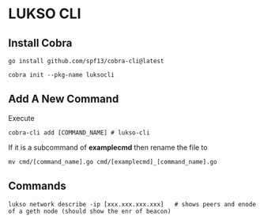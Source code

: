 # LUKSO CLI


## Install Cobra

    go install github.com/spf13/cobra-cli@latest

    cobra init --pkg-name luksocli

## Add A New Command

Execute

    cobra-cli add [COMMAND_NAME] # lukso-cli

If it is a subcommand of **examplecmd** then rename the file to

    mv cmd/[command_name].go cmd/[examplecmd]_[command_name].go
 
    


##  Commands

    lukso network describe -ip [xxx.xxx.xxx.xxx]   # shows peers and enode of a geth node (should show the enr of beacon)